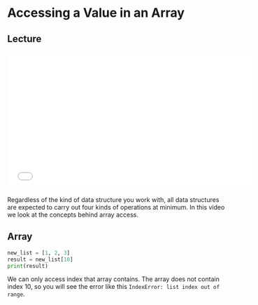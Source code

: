 # Accessing a Value in an Array        

## Lecture      

<iframe src="assets/ArrayValue.webm" width="560" height="315" frameborder="0" allowfullscreen></iframe> 

Regardless of the kind of data structure you work with, all data structures are expected to carry out four kinds of operations at minimum. In this video we look at the concepts behind array access.     


## Array          

```python      
new_list = [1, 2, 3]
result = new_list[10]
print(result)        

```        

We can only access index that array contains. The array does not contain index 10, so you will see the error like this `IndexError: list index out of range`.     

